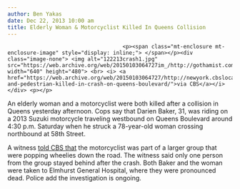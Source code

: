 ```yaml
---
author: Ben Yakas
date: Dec 22, 2013 10:00 am
title: Elderly Woman & Motorcyclist Killed In Queens Collision
---
```


	
										<p><span class="mt-enclosure mt-enclosure-image" style="display: inline;"> </span></p><div class="image-none"> <img alt="122213crash1.jpg" src="https://web.archive.org/web/20150103064727im_/http://gothamist.com/attachments/byakas/122213crash1.jpg" width="640" height="480"> <br> <i> <a href="https://web.archive.org/web/20150103064727/http://newyork.cbslocal.com/2013/12/21/motorcyclist-and-pedestrian-killed-in-crash-on-queens-boulevard/">via CBS</a></i></div> <p></p>

<p>An elderly woman and a motorcyclist were both killed after a collision in Queens yesterday afternoon. Cops say that Darien Baker, 31, was riding on a 2013 Suzuki motorcycle traveling westbound on Queens Boulevard around 4:30 p.m. Saturday when he struck a 78-year-old woman crossing northbound at 58th Street.</p>

<p>A witness <a href="https://web.archive.org/web/20150103064727/http://newyork.cbslocal.com/2013/12/21/motorcyclist-and-pedestrian-killed-in-crash-on-queens-boulevard/">told CBS that</a> the motorcyclist was part of a larger group that were popping wheelies down the road.  The witness said only one person from the group stayed behind after the crash. Both Baker and the woman were taken to Elmhurst General Hospital, where they were pronounced dead. Police add the investigation is ongoing.</p>					
										
									
				